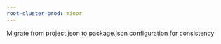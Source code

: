 ```yaml
---
root-cluster-prod: minor
---
```


Migrate from project.json to package.json configuration for consistency